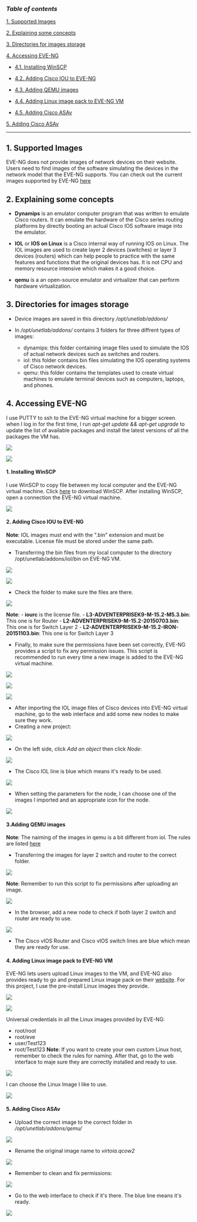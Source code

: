 ### ***Table of contents***

[1. Supported Images](#1)

[2. Explaining some concepts](#2)

[3. Directories for images storage](#3)

[4. Accessing EVE-NG](#4)

- [4.1. Installing WinSCP](#4.1)

- [4.2. Adding Cisco IOU to EVE-NG](#4.2)

- [4.3. Adding QEMU images](#4.3)

- [4.4. Adding Linux image pack to EVE-NG VM](#4.4)

- [4.5. Adding Cisco ASAv](#4.5)

[5. Adding Cisco ASAv](5)

---

<a name = '1'></a>
## 1. Supported Images

EVE-NG does not provide images of network devices on their website. Users need to find images of the software simulating the devices in the network model that the EVE-NG supports. You can check out the current images supported by EVE-NG [here](https://www.eve-ng.net/index.php/documentation/supported-images/)

<a name = '2'></a>
## 2. **Explaining some concepts**

- **Dynamips** is an emulator computer program that was written to emulate Cisco routers. It can emulate the hardware of the Cisco series routing platforms by directly booting an actual Cisco IOS software image into the emulator.

- **IOL** or **IOS on Linux** is a Cisco internal way of running IOS on Linux. The IOL images are used to create layer 2 devices (switches) or layer 3 devices (routers) which can help people to practice with the same features and functions that the original devices has. It is not CPU and memory resource intensive which makes it a good choice.

- **qemu** is a an open-source emulator and virtualizer that can perform hardware virtualization. 

<a name = '3'></a>
## 3. **Directories for images storage**

- Device images are saved in this directory _/opt/unetlab/addons/_

- In _/opt/unetlab/addons/_ contains 3 folders for three diffrent types of images:
    - dynamips: this folder containing image files used to simulate the IOS of actual network devices such as switches and routers. 
    - iol: this folder contains bin files simulating the IOS operating systems of Cisco network devices.
    - qemu: this folder contains the templates used to create virtual machines to emulate terminal devices such as computers, laptops, and phones.
    
<a name = '4'></a>
## 4. Accessing EVE-NG

I use PUTTY to ssh to the EVE-NG virtual machine for a bigger screen. when I log in for the first time, I run _apt-get update && apt-get upgrade_ to update the list of available packages and install the latest versions of all the packages the VM has.

![](https://github.com/greenarrow2019/Ansible-Network-Automation/blob/master/EVE-NG/images/23.png)

![](https://github.com/greenarrow2019/Ansible-Network-Automation/blob/master/EVE-NG/images/24.png)

<a name = '4.1'></a>
#### 1. Installing WinSCP

I use WinSCP to copy file between my local computer and the EVE-NG virtual machine.
Click [here](https://winscp.net/eng/index.php) to download WinSCP.
After installing WinSCP, open a connection the EVE-NG virtual machine.

![](https://github.com/greenarrow2019/Ansible-Network-Automation/blob/master/EVE-NG/images/25.png)

<a name = '4.2'></a>
#### 2. Adding Cisco IOU to EVE-NG

**Note**: IOL images must end with the ".bin" extension and must be executable. License file must be stored under the same path.
- Transferring the bin files from my local computer to the directory /opt/unetlab/addons/iol/bin on EVE-NG VM.

![](https://github.com/greenarrow2019/Ansible-Network-Automation/blob/master/EVE-NG/images/26.png)

![](https://github.com/greenarrow2019/Ansible-Network-Automation/blob/master/EVE-NG/images/27.png)

- Check the folder to make sure the files are there.

![](https://github.com/greenarrow2019/Ansible-Network-Automation/blob/master/EVE-NG/images/28.png)

**Note**: 
    - **iourc** is the license file.
    - **L3-ADVENTERPRISEK9-M-15.2-M5.3.bin**: This one is for Router
    - **L2-ADVENTERPRISEK9-M-15.2-20150703.bin**: This one is for Switch Layer 2
    - **L2-ADVENTERPRISEK9-M-15.2-IRON-20151103.bin**: This one is for Switch Layer 3
- Finally, to make sure the permissions have been set correctly, EVE-NG provides a script to fix any permission issues. This script is recommended to run every time a new image is added to the EVE-NG virtual machine.

![](https://github.com/greenarrow2019/Ansible-Network-Automation/blob/master/EVE-NG/images/29.png)

![](https://github.com/greenarrow2019/Ansible-Network-Automation/blob/master/EVE-NG/images/30.png)

![](https://github.com/greenarrow2019/Ansible-Network-Automation/blob/master/EVE-NG/images/31.png)

- After importing the IOL image files of Cisco devices into EVE-NG virtual machine, go to the web interface and add some new nodes to make sure they work.
- Creating a new project:

![](https://github.com/greenarrow2019/Ansible-Network-Automation/blob/master/EVE-NG/images/32.png)

- On the left side, click _Add an object_ then click _Node_:

![](https://github.com/greenarrow2019/Ansible-Network-Automation/blob/master/EVE-NG/images/33.png)

- The Cisco IOL line is blue which means it's ready to be used.

![](https://github.com/greenarrow2019/Ansible-Network-Automation/blob/master/EVE-NG/images/34.png)

- When setting the parameters for the node, I can choose one of the images I imported and an appropriate icon for the node.

![](https://github.com/greenarrow2019/Ansible-Network-Automation/blob/master/EVE-NG/images/35.png)

<a name = '4.3'></a>
#### 3.Adding QEMU images

**Note**: The naiming of the images in qemu is a bit different from iol. The rules are listed [here](https://www.eve-ng.net/index.php/documentation/qemu-image-namings/)
- Transferring the images for layer 2 switch and router to the correct folder.

![](https://github.com/greenarrow2019/Ansible-Network-Automation/blob/master/EVE-NG/images/36.png)

**Note**: Remember to run this script to fix permissions after uploading an image.

![](https://github.com/greenarrow2019/Ansible-Network-Automation/blob/master/EVE-NG/images/37.png)

- In the browser, add a new node to check if both layer 2 switch and router are ready to use.

![](https://github.com/greenarrow2019/Ansible-Network-Automation/blob/master/EVE-NG/images/38.png)

- The Cisco vIOS Router and Cisco vIOS switch lines are blue which mean they are ready for use.

<a name = '4.4'></a>
#### 4. Adding Linux image pack to EVE-NG VM

EVE-NG lets users upload Linux images to the VM, and EVE-NG also provides ready to go and prepared Linux image pack on their [website](https://www.eve-ng.net/index.php/documentation/howtos/howto-create-own-linux-host-image/). For this project, I use the pre-install Linux images they provide.

![](https://github.com/greenarrow2019/Ansible-Network-Automation/blob/master/EVE-NG/images/39.png)

![](https://github.com/greenarrow2019/Ansible-Network-Automation/blob/master/EVE-NG/images/40.png)

Universal credentials in all the Linux images provided by EVE-NG:
- root/root
- root/eve
- user/Test123
- root/Test123
**Note**: If you want to create your own custom Linux host, remember to check the rules for naming.
After that, go to the web interface to maje sure they are correctly installed and ready to use.

![](https://github.com/greenarrow2019/Ansible-Network-Automation/blob/master/EVE-NG/images/41.png)

I can choose the Linux Image I like to use.

![](https://github.com/greenarrow2019/Ansible-Network-Automation/blob/master/EVE-NG/images/42.png)

<a name = '4.5'></a>
#### 5. Adding Cisco ASAv

- Upload the correct image to the correct folder in _/opt/unetlab/addons/qemu/_

![](https://github.com/greenarrow2019/Ansible-Network-Automation/blob/master/EVE-NG/images/43.png)

- Rename the original image name to _virtoia.qcow2_

![](https://github.com/greenarrow2019/Ansible-Network-Automation/blob/master/EVE-NG/images/44.png)

- Remember to clean and fix permissions:

![](https://github.com/greenarrow2019/Ansible-Network-Automation/blob/master/EVE-NG/images/45.png)

- Go to the web interface to check if it's there. The blue line means it's ready.

![](https://github.com/greenarrow2019/Ansible-Network-Automation/blob/master/EVE-NG/images/46.png)

